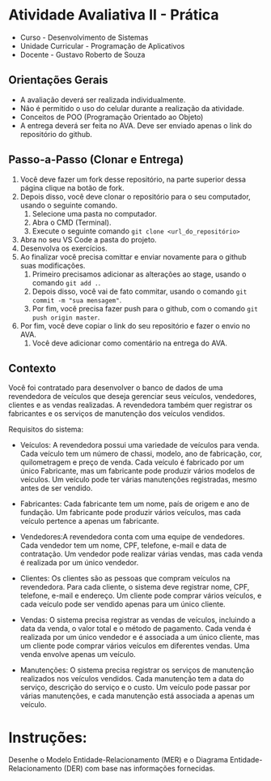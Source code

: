 # Atividade Avaliativa II - Prática

- Curso - Desenvolvimento de Sistemas
- Unidade Curricular - Programação de Aplicativos
- Docente - Gustavo Roberto de Souza

## Orientações Gerais
- A avaliação deverá ser realizada individualmente.
- Não é permitido o uso do celular durante a realização da atividade.
- Conceitos de POO (Programação Orientado ao Objeto)
- A entrega deverá ser feita no AVA. Deve ser enviado apenas o link do repositório do github.

## Passo-a-Passo (Clonar e Entrega)
1. Você deve fazer um fork desse repositório, na parte superior dessa página clique na botão de fork. 
2. Depois disso, você deve clonar o repositório para o seu computador, usando o seguinte comando.
   1. Selecione uma pasta no computador.
   2. Abra o CMD (Terminal).
   3. Execute o seguinte comando `git clone <url_do_repositório>`
3. Abra no seu VS Code a pasta do projeto.
4. Desenvolva os exercícios.
5. Ao finalizar você precisa comittar e enviar novamente para o github suas modificações.
   1. Primeiro precisamos adicionar as alterações ao stage, usando o comando  `git add .`.
   2.  Depois disso, você vai de fato commitar, usando o comando `git commit -m "sua mensagem"`.
   3.  Por fim, você precisa fazer push para o github, com o comando `git push origin master`.
6. Por fim, você deve copiar o link do seu repositório e fazer o envio no AVA. 
   1. Você deve adicionar como comentário na entrega do AVA.

## Contexto
Você foi contratado para desenvolver o banco de dados de uma revendedora de veículos que deseja gerenciar seus veículos, vendedores, clientes e as vendas realizadas. A revendedora também quer registrar os fabricantes e os serviços de manutenção dos veículos vendidos.

Requisitos do sistema:
- Veículos: A revendedora possui uma variedade de veículos para venda. Cada veículo tem um número de chassi, modelo, ano de fabricação, cor, quilometragem e preço de venda.
Cada veículo é fabricado por um único Fabricante, mas um fabricante pode produzir vários modelos de veículos.
Um veículo pode ter várias manutenções registradas, mesmo antes de ser vendido.

- Fabricantes: Cada fabricante tem um nome, país de origem e ano de fundação.
Um fabricante pode produzir vários veículos, mas cada veículo pertence a apenas um fabricante.

- Vendedores:A revendedora conta com uma equipe de vendedores. Cada vendedor tem um nome, CPF, telefone, e-mail e data de contratação.
Um vendedor pode realizar várias vendas, mas cada venda é realizada por um único vendedor.

- Clientes: Os clientes são as pessoas que compram veículos na revendedora. Para cada cliente, o sistema deve registrar nome, CPF, telefone, e-mail e endereço.
Um cliente pode comprar vários veículos, e cada veículo pode ser vendido apenas para um único cliente.

- Vendas: O sistema precisa registrar as vendas de veículos, incluindo a data da venda, o valor total e o método de pagamento. Cada venda é realizada por um único vendedor e é associada a um único cliente, mas um cliente pode comprar vários veículos em diferentes vendas.
Uma venda envolve apenas um veículo.

- Manutenções: O sistema precisa registrar os serviços de manutenção realizados nos veículos vendidos. Cada manutenção tem a data do serviço, descrição do serviço e o custo.
Um veículo pode passar por várias manutenções, e cada manutenção está associada a apenas um veículo.

# Instruções:
Desenhe o Modelo Entidade-Relacionamento (MER) e o Diagrama Entidade-Relacionamento (DER) com base nas informações fornecidas.
